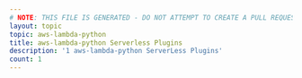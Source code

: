 ```yaml
---
# NOTE: THIS FILE IS GENERATED - DO NOT ATTEMPT TO CREATE A PULL REQUEST TO UPDATE THE DATA. 
layout: topic
topic: aws-lambda-python
title: aws-lambda-python Serverless Plugins
description: '1 aws-lambda-python ServerLess Plugins'
count: 1
---
```

